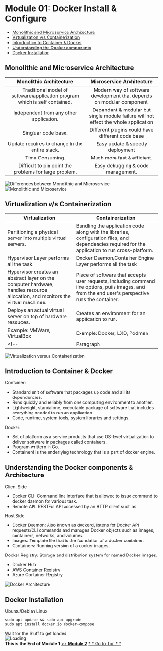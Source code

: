 # Module 01: Docker Install & Configure
 * [Monolithic and Microservice Architecture](https://github.com/chaulags/learnDocker/tree/main/Module01#monolithic-and-microservice-architecture)
 * [Virtualization v/s Containerization](https://github.com/chaulags/learnDocker/tree/main/Module01#virtualization-vs-containerization) 
 * [Introduction to Container & Docker](https://github.com/chaulags/learnDocker/tree/main/Module01#introduction-to-container--docker)
 * [Understanding the Docker components](https://github.com/chaulags/learnDocker/tree/main/Module01#understanding-the-docker-components--architecture)
 * [Docker Installation](https://github.com/chaulags/learnDocker/tree/main/Module01#docker-installation)


## Monolithic and Microservice Architecture


| Monolithic Architecture      | Microservice Architecture |
| :-----------: | :-----------: |
| Traditional model of software/application program which is self contained.      | Modern way of software development that depends on modular component. |
| Independent from any other application.   | Dependent & modular but single module failure will not effect the whole application        |
| Singluar code base.   | Different plugins could have different code base        |
| Update requires to change in the entire stack.   | Easy update & speedy deployment        |
| Time Consuming.   | Much more fast & efficient.        |
| Difficult to pin point the problems for large problem.   | Easy debugging & code management.        |


![Differences between Monolithic and Microservice](https://miro.medium.com/max/1000/1*b5vneT_J4-dKejbYH4o5qg.png)
![Monolithic and Microservice](https://wac-cdn.atlassian.com/dam/jcr:b2be0d53-f4b2-46d8-9a34-993048cc6225/Monolith%20Vs%20Microservice%20image.png?cdnVersion=549)


## Virtualization v/s Containerization 

| Virtualization      | Containerization |
| ----------- | ----------- |
| Partitioning a physical server into multiple virtual servers.      | Bundling the application code along with the libraries, configuration files, and dependencies required for the application to run cross-platform.  |
| Hypervisor Layer performs all the task.   | Docker Daemon/Container Engine Layer performs all the task        |
| Hypervisor creates an abstract layer on the computer hardware, handles resource allocation, and monitors the virtual machines.   | Piece of software that accepts user requests, including command line options, pulls images, and from the end user's perspective runs the container.        |
| Deploys an actual virtual server on top of hardware resouces.   | Creates an environment for an application to run.      |
| Example: VMWare, VirtualBox   | Example: Docker, LXD, Podman        |
<!-- | Paragraph   | Text        | -->


![Virtualization versus Containerization](https://images.contentstack.io/v3/assets/blt300387d93dabf50e/bltb6200bc085503718/5e1f209a63d1b6503160c6d5/containers-vs-virtual-machines.jpg)

## Introduction to Container & Docker

Container:
* Standard unit of software that packages up code and all its dependencies.
* Runs quickly and reliably from one computing environment to another.
* Lightweight, standalone, executable package of software that includes everything needed to run an application
* Code, runtime, system tools, system libraries and settings.

Docker:
* Set of platform as a service products that use OS-level virtualization to deliver software in packages called containers.
* Program writtern in Go.
* Containerd is the underlying technology that is a part of docker engine.


## Understanding the Docker components & Architecture
Client Side
* Docker CLI: Command line interface that is allowed to issue command to docker daemon for various task.
* Remote API: RESTFul API accessed  by an HTTP client  such as 

Host Side
* Docker Daemon: Also known as dockerd, listens for Docker API requests/CLI commands and manages Docker objects such as images, containers, networks, and volumes.
* Images: Template file that is the foundation of a docker container.
* Containers: Running version of a docker images.

Docker Registry: Storage and distribution system for named Docker images. 
* Docker Hub
* AWS Container Registry
* Azure Container Registry

![Docker Architecture](https://docs.docker.com/engine/images/architecture.svg)

## Docker Installation

Ubuntu/Debian Linux
```
sudo apt update && sudo apt upgrade
sudo apt install docker.io docker-compose
```
Wait for the Stuff to get loaded
\
![Loading](https://media3.giphy.com/media/1iNIkQBAwEkUuTpikf/giphy.gif?cid=ecf05e471xtdgy62d1gagagkvlqddvnyqpnadv7mirrymn55&rid=giphy.gif&ct=g)
\
**This is the End of Module 1**
[>> **Module 2**](https://github.com/chaulags/learnDocker/tree/main/Module02#module-02-image-creation--management--registry)
[ * * Go to Top * * ](https://github.com/chaulags/learnDocker/tree/main/Module01#module-01-docker-install--configure)
